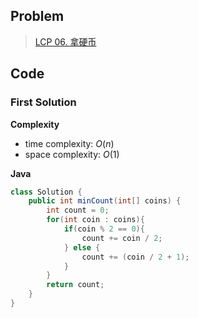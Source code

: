 ## Problem

> [LCP 06. 拿硬币](https://leetcode.cn/problems/na-ying-bi/)

## Code

### First Solution

**Complexity**

- time complexity: $O(n)$
- space complexity: $O(1)$

**Java**

```java
class Solution {
    public int minCount(int[] coins) {
        int count = 0;
        for(int coin : coins){
            if(coin % 2 == 0){
                count += coin / 2;
            } else {
                count += (coin / 2 + 1);
            }
        }
        return count;
    }
}

```